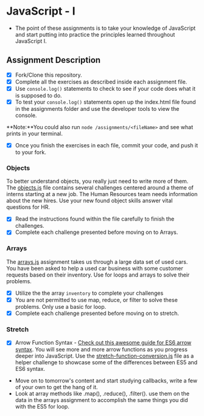 # JavaScript - I

* The point of these assignments is to take your knowledge of JavaScript and start putting into practice the principles learned throughout JavaScript I.

## Assignment Description

* [x] Fork/Clone this repository.
* [x] Complete all the exercises as described inside each assignment file.
* [x] Use `console.log()` statements to check to see if your code does what it is supposed to do.
* [x] To test your `console.log()` statements open up the index.html file found in the assignments folder and use the developer tools to view the console.  

**Note:**You could also run `node /assignments/<fileName>` and see what prints in your terminal.

* [x] Once you finish the exercises in each file, commit your code, and push it to your fork. 

### Objects
To better understand objects, you really just need to write more of them. The [objects.js](assignments/objects.js) file contains several challenges centered around a theme of interns starting at a new job. The Human Resources team needs information about the new hires. Use your new found object skills answer vital questions for HR.

* [x] Read the instructions found within the file carefully to finish the challenges. 
* [x] Complete each challenge presented before moving on to Arrays.

### Arrays
The [arrays.js](assignments/arrays.js) assignment takes us through a large data set of used cars.  You have been asked to help a used car business with some customer requests based on their inventory.  Use for loops and arrays to solve their problems.

* [x] Utilize the the array `inventory` to complete your challenges
* [x] You are not permitted to use map, reduce, or filter to solve these problems.  Only use a basic for loop.
* [x] Complete each challenge presented before moving on to stretch.

### Stretch

* [x] Arrow Function Syntax - [Check out this awesome guide for ES6 arrow syntax](https://medium.freecodecamp.org/when-and-why-you-should-use-es6-arrow-functions-and-when-you-shouldnt-3d851d7f0b26). You will see more and more arrow functions as you progress deeper into JavaScript. Use the [stretch-function-conversion.js](assignments/stretch-function-conversion.js) file as a helper challenge to showcase some of the differences between ES5 and ES6 syntax.  

* Move on to tomorrow's content and start studying callbacks, write a few of your own to get the hang of it.
* Look at array methods like .map(), .reduce(), .filter(). use them on the data in the arrays assignment to accomplish the same things you did with the ES5 for loop.
